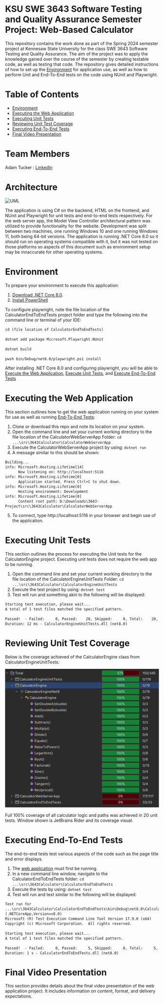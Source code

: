 # KSU SWE 3643 Software Testing and Quality Assurance Semester Project: Web-Based Calculator

This repository contains the work done as part of the Spring 2024 semester project at Kennesaw State University for the class SWE 3643 Software Testing and Quality Assurance. The aim of the project was to apply the knowledge gained over the course of the semester by creating testable code, as well as testing that code. The repository gives detailed instructions of how to set up the [Environment](#environment) for application use, as well as how to perform Unit and End-To-End tests on the code using NUnit and Playwright.

# Table of Contents

- [Environment](#environment)
- [Executing the Web Application](#executing-the-web-application)
- [Executing Unit Tests](#executing-unit-tests)
- [Reviewing Unit Test Coverage](#reviewing-unit-test-coverage)
- [Executing End-To-End Tests](#executing-end-to-end-tests)
- [Final Video Presentation](#final-video-presentation)

# Team Members

Adam Tucker : [LinkedIn](https://www.linkedin.com/in/atucker84/)

# Architecture

![UML](https://www.plantuml.com/plantuml/svg/VL9DQnin4BtlhnYIYqDmUY-bP9Euf0T_K6zIA0KZhoPhqLbfaKQsGyb_hzJrncATzHviYNblD6_UktKiBFkQCa5aThNQArrbMIFAFw92kBWNL7eIR2nCTAKqmk9G-WGpKQCBIBo0IrBLXjVaCVkRGVXA4ix1aNqWjyNuNKCkvUWANiW81gKRppbSfzUx13ld3TfYP-ODMg7b57bZf1lTtDnSPGbigNIlPRz7G5I47xM9eBSiUpih_aahXW8TEzWg0RDuxzI_OjnWq3-aFe9RRi1qArW5LT_Ym66mXL6QdmLvTAiVoDvgj_JrwEg0Vb1R9N5rYiwr_8NMT9o9jSO6LYAxUxhJ6fN2cG77uwydrS7T_CGrBD5kqKBUDFqmTDkO6edaZlTdXRlaUcyqMqE4riNHqdkSvWZl5uvz-vM-W65lvRWmu_2NMBiWyRgpGKZFN_ZONrcOy9Ew2zS9u4cj2iM41Uuvs2IaozsnsdfrmWZfw8TZvkirMhTwKAu90xh9li6IKSuzDxuDmq2pDZp3sUawpWpdxIjfZFhTPaO745fL2lgkmzFl_F-iAJedgg5HxWc5lVFCHhTdTo37xHJc0L-49rwoO1ozPnK6rnsjJgt_38z5iOXmYax-rl28GX8w1tVMx1pQ68IIZ9TmcPYwKHAXLBOaR2rE2D2TuCkPvqBVMzJIr_GF)

The application is using C# on the backend, HTML on the frontend, and NUnit and Playwright for unit tests and end-to-end tests respectively. For the web server app, the Model View Controller architectural pattern was utilized to provide functionality for the website.
Development was split between two machines, one running Windows 10 and one running Windows 11, both being 64-bit versions. The application is running .NET Core 8.0 so it should run on operating systems compatible with it, but it was not tested on those platforms so aspects of this document such as environment setup may be innaccurate for other operating systems.

# Environment
To prepare your environment to execute this application:
1. [Download .NET Core 8.0](https://dotnet.microsoft.com/en-us/download).
2. [Install PowerShell](https://learn.microsoft.com/en-us/powershell/scripting/install/installing-powershell?view=powershell-7.4)

To configure playwright, note the file location of the CalculatorEndToEndTests project folder and type the following into the command line or terminal of your IDE:
``` 
cd (file location of CalculatorEndToEndTests)

dotnet add package Microsoft.Playwright.NUnit

dotnet build

pwsh bin/Debug/net8.0/playwright.ps1 install
```

After installing .NET Core 8.0 and configuring playwright, you will be able to [Execute the Web Application](#executing-the-web-application), [Execute Unit Tests](#executing-unit-tests), and [Execute End-To-End Tests](#executing-end-to-end-tests)

# Executing the Web Application
This section outlines how to get the web application running on your system for use as well as running [End-To-End Tests](#executing-end-to-end-tests):
1. Clone or download this repo and note its location on your system.
2. Open the command line and set your current working directory to the file location of the CalculatorWebServerApp Folder: `cd ...\src\3643Calculator\CalculatorWebServerApp`
3. Execute the CalculatorWebServerApp project by using: `dotnet run`
4. A message similar to this should be shown:
```
Building...
info: Microsoft.Hosting.Lifetime[14]
      Now listening on: http://localhost:5116
info: Microsoft.Hosting.Lifetime[0]
      Application started. Press Ctrl+C to shut down.
info: Microsoft.Hosting.Lifetime[0]
      Hosting environment: Development
info: Microsoft.Hosting.Lifetime[0]
      Content root path: D:\Downloads\3643-Project\src\3643Calculator\CalculatorWebServerApp
```
5. To connect, type http://localhost:5116 in your browser and begin use of the application.

# Executing Unit Tests
This section outlines the process for executing the Unit tests for the CalculatorEngine project. Executing unit tests does not require the web app to be running.
1. Open the command line and set your current working directory to the file location of the CalculatorEngineUnitTests Folder: `cd ...\src\3643Calculator\CalculatorEngineUnitTests`
2. Execute the test project by using: `dotnet test`
3. Test will run and something akin to the following will be displayed:
```
Starting test execution, please wait...
A total of 1 test files matched the specified pattern.

Passed!  - Failed:     0, Passed:    20, Skipped:     0, Total:    20, Duration: 12 ms - CalculatorEngineUnitTests.dll (net8.0)
```

# Reviewing Unit Test Coverage

Below is the coverage achieved of the CalculatorEngine class from CalculatorEngineUnitTests:

<img src="https://github.com/SammichMeat/3643-Project/blob/main/CalcEngineCoverage.PNG">

Full 100% coverage of all calculator logic and paths was achieved in 20 unit tests. Window shown is JetBrains Rider and its coverage visual.

# Executing End-To-End Tests
The end-to-end tests test various aspects of the code such as the page title and error displays.
1. The [web application](#executing-the-web-application) must first be running.
2. In a new command line window, navigate to the CalculatorEndToEndTests folder: `cd ...\src\3643Calculator\CalculatorEndToEndTests`
3. Execute the tests by using: `dotnet test`
4. Test will run and text similar to the following will be displayed:
```
Test run for ...\src\3643Calculator\CalculatorEndToEndTests\bin\Debug\net8.0\CalculatorEndToEndTests.dll (.NETCoreApp,Version=v8.0)
Microsoft (R) Test Execution Command Line Tool Version 17.9.0 (x64)
Copyright (c) Microsoft Corporation.  All rights reserved.

Starting test execution, please wait...
A total of 1 test files matched the specified pattern.

Passed!  - Failed:     0, Passed:     5, Skipped:     0, Total:     5, Duration: 1 s - CalculatorEndToEndTests.dll (net8.0)
```

# Final Video Presentation

This section provides details about the final video presentation of the web application project. It includes information on content, format, and delivery expectations.

